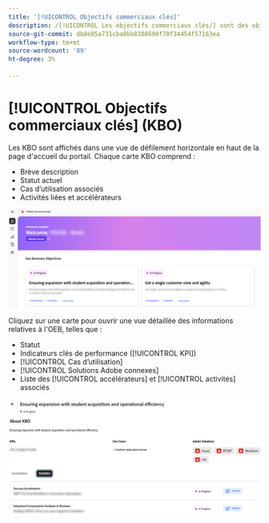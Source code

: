 ```yaml
---
title: '[!UICONTROL Objectifs commerciaux clés]'
description: /[!UICONTROL Les objectifs commerciaux clés/] sont des objectifs de haut niveau qu’un client vise à atteindre par le biais de son partenariat avec Adobe.
source-git-commit: db8e85a731cba0bb8108690f70f34454f57163ea
workflow-type: tm+mt
source-wordcount: '89'
ht-degree: 3%

---
```



# [!UICONTROL Objectifs commerciaux clés] (KBO)

Les KBO sont affichés dans une vue de défilement horizontale en haut de la page d&#39;accueil du portail. Chaque carte KBO comprend :

* Brève description
* Statut actuel
* Cas d’utilisation associés
* Activités liées et accélérateurs

![kbo-home-page](/help/adobe-success-portal/assets/kbo-home-page.png)

Cliquez sur une carte pour ouvrir une vue détaillée des informations relatives à l&#39;OEB, telles que :

* Statut
* Indicateurs clés de performance ([!UICONTROL KPI])
* [!UICONTROL Cas d’utilisation]
* [!UICONTROL Solutions Adobe connexes]
* Liste des [!UICONTROL accélérateurs] et [!UICONTROL activités] associés

![about-kbo-example](/help/adobe-success-portal/assets/about-kbo-example.png)

